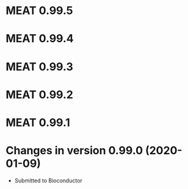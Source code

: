 # MEAT 0.99.5

# MEAT 0.99.4

# MEAT 0.99.3

# MEAT 0.99.2

# MEAT 0.99.1

# Changes in version 0.99.0 (2020-01-09)

* Submitted to Bioconductor
